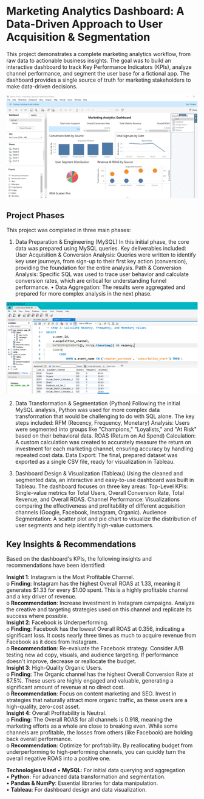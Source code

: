 # Marketing Analytics Dashboard: A Data-Driven Approach to User Acquisition & Segmentation
This project demonstrates a complete marketing analytics workflow, from raw data to actionable business insights. The goal was to build an interactive dashboard to track Key Performance Indicators (KPIs), analyze channel performance, and segment the user base for a fictional app. The dashboard provides a single source of truth for marketing stakeholders to make data-driven decisions.

![Tablueau Dashboard](scre/tabluescre.PNG)

## Project Phases

This project was completed in three main phases:
1. Data Preparation & Engineering (MySQL)
In this initial phase, the core data was prepared using MySQL queries. Key deliverables included:
	User Acquisition & Conversion Analysis: Queries were written to identify key user journeys, from sign-up to their first key action (conversion), providing the foundation for the entire analysis.
	Path & Conversion Analysis: Specific SQL was used to trace user behavior and calculate conversion rates, which are critical for understanding funnel performance.
•	Data Aggregation: The results were aggregated and prepared for more complex analysis in the next phase.

![MySQL](scre/scr_mysql.PNG)

2. Data Transformation & Segmentation (Python)
Following the initial MySQL analysis, Python was used for more complex data transformation that would be challenging to do with SQL alone. The key steps included:
	RFM (Recency, Frequency, Monetary) Analysis: Users were segmented into groups like "Champions," "Loyalists," and "At Risk" based on their behavioral data.
	ROAS (Return on Ad Spend) Calculation: A custom calculation was created to accurately measure the return on investment for each marketing channel, ensuring accuracy by handling repeated cost data.
	Data Export: The final, prepared dataset was exported as a single CSV file, ready for visualization in Tableau.

3. Dashboard Design & Visualization (Tableau)
Using the cleaned and segmented data, an interactive and easy-to-use dashboard was built in Tableau. The dashboard focuses on three key areas:
	Top-Level KPIs: Single-value metrics for Total Users, Overall Conversion Rate, Total Revenue, and Overall ROAS.
	Channel Performance: Visualizations comparing the effectiveness and profitability of different acquisition channels (Google, Facebook, Instagram, Organic).
	Audience Segmentation: A scatter plot and pie chart to visualize the distribution of user segments and help identify high-value customers.

## Key Insights & Recommendations

Based on the dashboard's KPIs, the following insights and recommendations have been identified:

**Insight 1**: Instagram is the Most Profitable Channel.                                                                          
    o	**Finding**: Instagram has the highest Overall ROAS at 1.33, meaning it generates $1.33 for every $1.00 spent. This is a highly profitable channel and a key driver of revenue.                                                                            
    o	**Recommendation**: Increase investment in Instagram campaigns. Analyze the creative and targeting strategies used on this channel and replicate its success where possible.                                                                                  
**Insight 2**: Facebook is Underperforming.                                                                                       
    o	**Finding**: Facebook has the lowest Overall ROAS at 0.356, indicating a significant loss. It costs nearly three times as much to acquire revenue from Facebook as it does from Instagram.                                                                  
    o	**Recommendation**: Re-evaluate the Facebook strategy. Consider A/B testing new ad copy, visuals, and audience targeting. If performance doesn't improve, decrease or reallocate the budget.                                                                 
**Insight 3**: High-Quality Organic Users.                                                                                        
    o	**Finding**: The Organic channel has the highest Overall Conversion Rate at 87.5%. These users are highly engaged and valuable, generating a significant amount of revenue at no direct cost.                                                           
    o	**Recommendation**: Focus on content marketing and SEO. Invest in strategies that naturally attract more organic traffic, as these users are a high-quality, zero-cost asset.                                                                                                                                                              
**Insight 4**: Overall Profitability is Neutral.                                                                                  
    o	**Finding**: The Overall ROAS for all channels is 0.918, meaning the marketing efforts as a whole are close to breaking even. While some channels are profitable, the losses from others (like Facebook) are holding back overall performance.            
    o	**Recommendation**: Optimize for profitability. By reallocating budget from underperforming to high-performing channels, you can quickly turn the overall negative ROAS into a positive one.

**Technologies Used** 
•	**MySQL**: For initial data querying and aggregation                                                                          
•	**Python**: For advanced data transformation and segmentation.                                                                
•	**Pandas & NumPy**: Essential libraries for data manipulation.                                                                
•	**Tableau**: For dashboard design and data visualization.                                                                     
